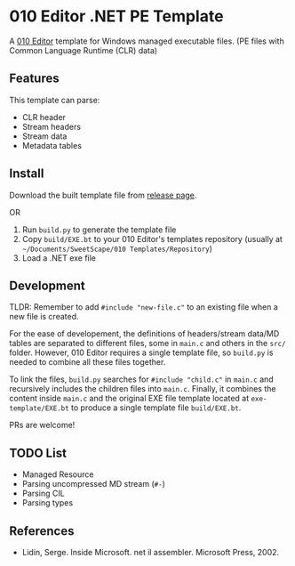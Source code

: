 # 010 Editor .NET PE Template

A [010 Editor](https://www.sweetscape.com/010editor/) template for Windows managed executable files. (PE files with Common Language Runtime (CLR) data)

## Features
This template can parse:
- CLR header
- Stream headers
- Stream data
- Metadata tables

## Install
Download the built template file from [release page](https://github.com/joeywang4/010-DotNet-Template/releases).

OR

1. Run `build.py` to generate the template file
2. Copy `build/EXE.bt` to your 010 Editor's templates repository (usually at `~/Documents/SweetScape/010 Templates/Repository`)
3. Load a .NET exe file

## Development
TLDR: Remember to add `#include "new-file.c"` to an existing file when a new file is created.

For the ease of developement, the definitions of headers/stream data/MD tables are separated to different files, some in `main.c` and others in the `src/` folder. However, 010 Editor requires a single template file, so `build.py` is needed to combine all these files together. 

To link the files, `build.py` searches for `#include "child.c"` in `main.c` and recursively includes the children files into `main.c`. Finally, it combines the content inside `main.c` and the original EXE file template located at `exe-template/EXE.bt` to produce a single template file `build/EXE.bt`.

PRs are welcome!

## TODO List
- Managed Resource
- Parsing uncompressed MD stream (`#-`)
- Parsing CIL
- Parsing types

## References
- Lidin, Serge. Inside Microsoft. net il assembler. Microsoft Press, 2002.
